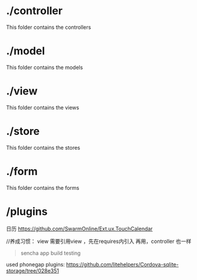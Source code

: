 # ./controller

This folder contains the controllers

# ./model

This folder contains the models

# ./view

This folder contains the views

# ./store

This folder contains the stores

# ./form

This folder contains the forms



# /plugins
日历 https://github.com/SwarmOnline/Ext.ux.TouchCalendar

//养成习惯： view 需要引用view ，先在requires内引入 再用，controller 也一样


>sencha app build testing

used phonegap plugins:
https://github.com/litehelpers/Cordova-sqlite-storage/tree/028e351